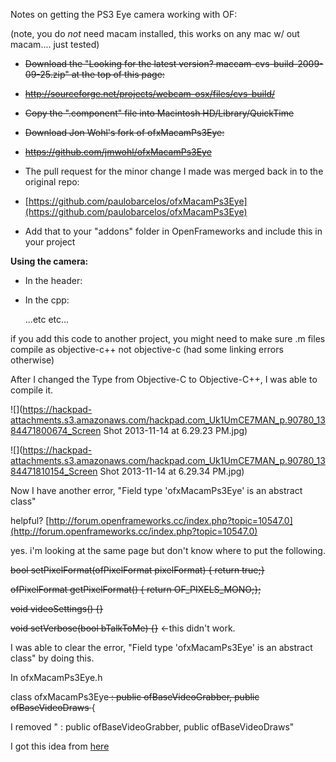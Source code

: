 
Notes on getting the PS3 Eye camera working with OF:

(note, you do *not* need macam installed, this works on any mac w/ out macam.... just tested) 

*   <s>Download the "Looking for the latest version? maccam-cvs-build-2009-09-25.zip" at the top of this page:</s>

*   [<s>http://sourceforge.net/projects/webcam-osx/files/cvs-build/</s>](http://sourceforge.net/projects/webcam-osx/files/cvs-build/)

*   <s>Copy the ".component" file into Macintosh HD/Library/QuickTime</s>

*   <s>Download Jon Wohl's fork of ofxMacamPs3Eye:</s>

*   [<s>https://github.com/jmwohl/ofxMacamPs3Eye</s>](https://github.com/jmwohl/ofxMacamPs3Eye)
*   The pull request for the minor change I made was merged back in to the original repo:
*   [https://github.com/paulobarcelos/ofxMacamPs3Eye](https://github.com/paulobarcelos/ofxMacamPs3Eye)

*   Add that to your "addons" folder in OpenFrameworks and include this in your project

**Using the camera:**

*   In the header:

*   In the cpp:

    ...etc etc...

if you add this code to another project, you might need to make sure .m files compile as objective-c++ not objective-c (had some linking errors otherwise)

After I changed the Type from Objective-C to Objective-C++, I was able to compile it. 

![](https://hackpad-attachments.s3.amazonaws.com/hackpad.com_Uk1UmCE7MAN_p.90780_1384471800674_Screen Shot 2013-11-14 at 6.29.23 PM.jpg)

![](https://hackpad-attachments.s3.amazonaws.com/hackpad.com_Uk1UmCE7MAN_p.90780_1384471810154_Screen Shot 2013-11-14 at 6.29.34 PM.jpg)

Now I have another error, "Field type 'ofxMacamPs3Eye' is an abstract class"

helpful?  [http://forum.openframeworks.cc/index.php?topic=10547.0](http://forum.openframeworks.cc/index.php?topic=10547.0)

yes. i'm looking at the same page but don't know where to put the following. 

<s>bool setPixelFormat(ofPixelFormat pixelFormat) { return true;}</s>

<s>ofPixelFormat getPixelFormat() { return OF_PIXELS_MONO;};    </s>

<s>void videoSettings() {}</s>

<s>void setVerbose(bool bTalkToMe) {}</s>        <-this didn't work.

I was able to clear the error, "Field type 'ofxMacamPs3Eye' is an abstract class" by doing this. 

In ofxMacamPs3Eye.h

class ofxMacamPs3Eye<s> : public ofBaseVideoGrabber, public ofBaseVideoDraws </s>{

I removed " : public ofBaseVideoGrabber, public ofBaseVideoDraws"

I got this idea from [here](http://forum.openframeworks.cc/index.php?topic=364.15)
